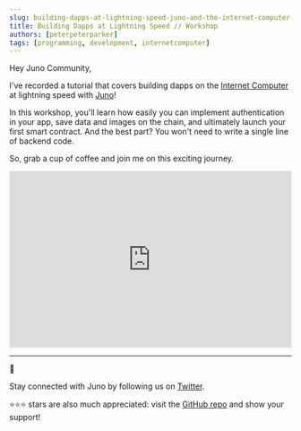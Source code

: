 ```yaml
---
slug: building-dapps-at-lightning-speed-juno-and-the-internet-computer-workshop
title: Building Dapps at Lightning Speed // Workshop
authors: [peterpeterparker]
tags: [programming, development, internetcomputer]
---
```


Hey Juno Community,

I've recorded a tutorial that covers building dapps on the [Internet Computer](https://internetcomputer.org/) at lightning speed with [Juno](https://juno.build)!

In this workshop, you'll learn how easily you can implement authentication in your app, save data and images on the chain, and ultimately launch your first smart contract. And the best part? You won't need to write a single line of backend code.

So, grab a cup of coffee and join me on this exciting journey.

<iframe width="100%" height="315" style={{margin: "1rem 0 2rem"}} src="https://www.youtube.com/embed/mr_9XArcG9Y?si=a09laC0gQjT9Q5FL" title="YouTube video player" frameborder="0" allow="accelerometer; autoplay; clipboard-write; encrypted-media; gyroscope; picture-in-picture; web-share" allowfullscreen></iframe>

---

👋

Stay connected with Juno by following us on [Twitter](https://twitter.com/junobuild).

⭐️⭐️⭐️ stars are also much appreciated: visit the [GitHub repo](https://github.com/buildwithjuno/juno) and show your support!

